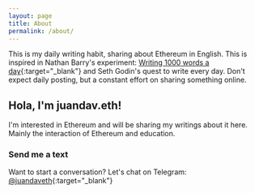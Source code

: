 ```yaml
---
layout: page
title: About
permalink: /about/
---
```

This is my daily writing habit, sharing about Ethereum in English. This is inspired in Nathan Barry's experiment: [Writing 1000 words a day](https://youtu.be/LPkNt1gFdZ4?t=3510){:target="_blank"} and Seth Godin's quest to write every day. Don't expect daily posting, but a constant effort on sharing something online.

## Hola, I'm juandav.eth!

I'm interested in Ethereum and will be sharing my writings about it here. Mainly the interaction of Ethereum and education.

### Send me a text

Want to start a conversation? Let's chat on Telegram: [@juandaveth](https://t.me/juandaveth){:target="_blank"}
